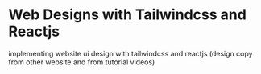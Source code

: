 # Web Designs with Tailwindcss and Reactjs

implementing website ui design with tailwindcss and reactjs (design copy from other website and from tutorial videos)
